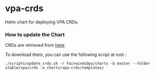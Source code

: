 # vpa-crds

Helm chart for deploying VPA CRDs.

### How to update the Chart

CRDs are retrieved from [here](https://github.com/FairwindsOps/charts/tree/master/stable/vpa).

To download them, you can use the following script at root : 

```
./scripts/update_crds.sh -r FairwindsOps/charts -b master --folder stable/vpa/crds -o charts/vpa-crds/templates/
```